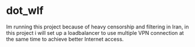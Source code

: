 # dot_wlf
Im running this project because of heavy censorship and filtering in Iran, in this project i will set up a loadbalancer to use multiple VPN connection at the same time to achieve better Internet access.
